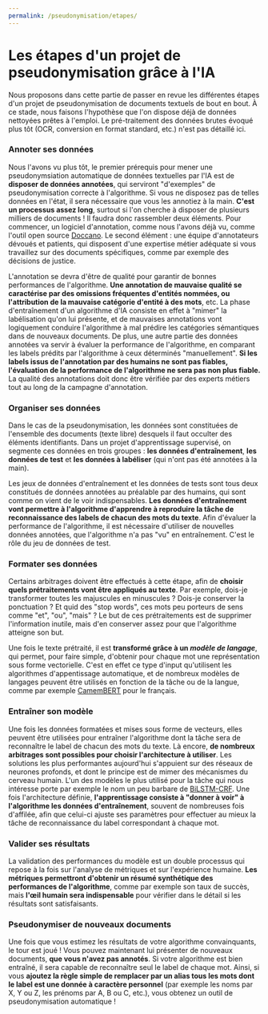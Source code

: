 ```yaml
---
permalink: /pseudonymisation/etapes/
---
```


# Les étapes d'un projet de pseudonymisation grâce à l'IA

Nous proposons dans cette partie de passer en revue les différentes étapes d'un projet de pseudonymisation de documents textuels de bout en bout. À ce stade, nous faisons l'hypothèse que l'on dispose déjà de données nettoyées prêtes à l'emploi. Le pré-traitement des données brutes évoqué plus tôt (OCR, conversion en format standard, etc.) n'est pas détaillé ici.

### Annoter ses données

Nous l'avons vu plus tôt, le premier prérequis pour mener une pseudonymsiation automatique de données textuelles par l'IA est de **disposer de données annotées**, qui serviront "d'exemples" de pseudonymisation correcte à l'algorithme. Si vous ne disposez pas de telles données en l'état, il sera nécessaire que vous les annotiez à la main. **C'est un processus assez long**, surtout si l'on cherche à disposer de plusieurs milliers de documents ! Il faudra donc rassembler deux éléments. Pour commencer, un logiciel d'annotation, comme nous l'avons déjà vu, comme l'outil open source [Doccano](http://doccano.herokuapp.com/). Le second élément : une équipe d'annotateurs dévoués et patients, qui disposent d'une expertise métier adéquate si vous travaillez sur des documents spécifiques, comme par exemple des décisions de justice.

L'annotation se devra d'être de qualité pour garantir de bonnes performances de l'algorithme. **Une annotation de mauvaise qualité se caractérise par des omissions fréquentes d'entités nommées, ou l'attribution de la mauvaise catégorie d'entité à des mots**, etc. La phase d'entraînement d'un algorithme d'IA consiste en effet à "mimer" la labélisation qu'on lui présente, et de mauvaises annotations vont logiquement conduire l'algorithme à mal prédire les catégories sémantiques dans de nouveaux documents. De plus, une autre partie des données annotées va servir à évaluer la performance de l'algorithme, en comparant les labels prédits par l'algorithme à ceux déterminés "manuellement". **Si les labels issus de l'annotation par des humains ne sont pas fiables, l'évaluation de la performance de l'algorithme ne sera pas non plus fiable.** La qualité des annotations doit donc être vérifiée par des experts métiers tout au long de la campagne d'annotation.

### Organiser ses données

Dans le cas de la pseudonymisation, les données sont constituées de l'ensemble des documents (texte libre) desquels il faut occulter des éléments identifiants. Dans un projet d'apprentissage supervisé, on segmente ces données en trois groupes : **les données d'entraînement**, **les données de test** et **les données à labéliser** (qui n'ont pas été annotées à la main).

Les jeux de données d'entraînement et les données de tests sont tous deux constitués de données annotées au préalable par des humains, qui sont comme on vient de le voir indispensables. **Les données d'entraînement vont permettre à l'algorithme d'apprendre à reproduire la tâche de reconnaissance des labels de chacun des mots du texte**. Afin d'évaluer la performance de l'algorithme, il est nécessaire d'utiliser de nouvelles données annotées, que l'algorithme n'a pas "vu" en entraînement. C'est le rôle du jeu de données de test. 

### Formater ses données

Certains arbitrages doivent être effectués à cette étape, afin de **choisir quels prétraitements vont être appliqués au texte**. Par exemple, dois-je transformer toutes les majuscules en minuscules ? Dois-je conserver la ponctuation ? Et quid des "stop words", ces mots peu porteurs de sens comme "et", "ou", "mais" ? Le but de ces prétraitements est de supprimer l'information inutile, mais d'en conserver assez pour que l'algorithme atteigne son but.

Une fois le texte prétraité, il est **transformé grâce à un *modèle de langage***, qui permet, pour faire simple, d'obtenir pour chaque mot une représentation sous forme vectorielle. C'est en effet ce type d'input qu'utilisent les algorithmes d'appentissage automatique, et de nombreux modèles de langages peuvent être utilisés en fonction de la tâche ou de la langue, comme par exemple [CamemBERT](https://camembert-model.fr/) pour le français.

### Entraîner son modèle

Une fois les données formatées et mises sous forme de vecteurs, elles peuvent être utilisées pour entraîner l'algorithme dont la tâche sera de reconnaître le label de chacun des mots du texte. Là encore, **de nombreux arbitrages sont possibles pour choisir l'architecture à utiliser**. Les solutions les plus performantes aujourd'hui s'appuient sur des réseaux de neurones profonds, et dont le principe est de mimer des mécanismes du cerveau humain. L'un des modèles le plus utilisé pour la tâche qui nous intéresse porte par exemple le nom un peu barbare de [BiLSTM-CRF](https://arxiv.org/abs/1508.01991). Une fois l'architecture définie, **l'apprentissage consiste à "donner à voir" à l'algorithme les données d'entraînement**, souvent de nombreuses fois d'affilée, afin que celui-ci ajuste ses paramètres pour effectuer au mieux la tâche de reconnaissance du label correspondant à chaque mot.

### Valider ses résultats

La validation des performances du modèle est un double processus qui repose à la fois sur l'analyse de métriques et sur l'expérience humaine. **Les métriques permettront d'obtenir un résumé synthétique des performances de l'algorithme**, comme par exemple son taux de succès, mais **l'œil humain sera indispensable** pour vérifier dans le détail si les résultats sont satisfaisants.

### Pseudonymiser de nouveaux documents

Une fois que vous estimez les résultats de votre algorithme convainquants, le tour est joué ! Vous pouvez maintenant lui présenter de nouveaux documents, **que vous n'avez pas annotés**. Si votre algorithme est bien entraîné, il sera capable de reconnaître seul le label de chaque mot. Ainsi, si vous **ajoutez la règle simple de remplacer par un alias tous les mots dont le label est une donnée à caractère personnel** (par exemple les noms par X, Y ou Z, les prénoms par A, B ou C, etc.), vous obtenez un outil de pseudonymisation automatique !
